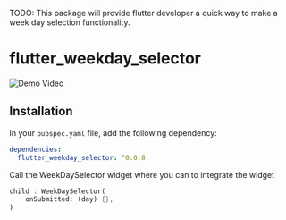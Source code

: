 <!--
This README describes the package. If you publish this package to pub.dev,
this README's contents appear on the landing page for your package.

For information about how to write a good package README, see the guide for
[writing package pages](https://dart.dev/guides/libraries/writing-package-pages).

For general information about developing packages, see the Dart guide for
[creating packages](https://dart.dev/guides/libraries/create-library-packages)
and the Flutter guide for
[developing packages and plugins](https://flutter.dev/developing-packages).
-->

TODO: This package will provide flutter developer a quick way to make a week day selection functionality.

# flutter_weekday_selector

![Demo Video](https://raw.githubusercontent.com/devbathani/flutter_weekday_selector/giphy.gif)

## Installation

In your `pubspec.yaml` file, add the following dependency:

```yaml
dependencies:
  flutter_weekday_selector: ^0.0.8
```

Call the WeekDaySelector widget where you can to integrate the widget

```dart
child : WeekDaySelector(
    onSubmitted: (day) {},
)
```
